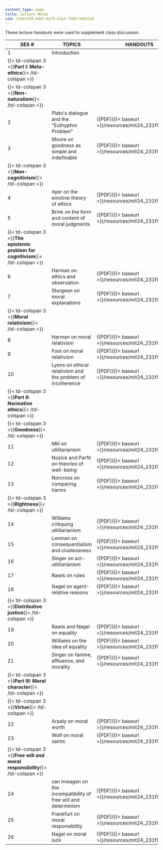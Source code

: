 ```yaml
---
content_type: page
title: Lecture Notes
uid: 7c93cd30-4d43-0e79-b3a1-7385c34033a6
---
```


These lecture handouts were used to supplement class discussion.

| SES # | TOPICS | HANDOUTS |
| --- | --- | --- |
| 1 | Introduction | &nbsp; |
| {{< td-colspan 3 >}}**Part I: Meta-ethics**{{< /td-colspan >}} |||
| {{< td-colspan 3 >}}**Non-naturalism**{{< /td-colspan >}} |||
| 2 | Plato's dialogue and the "Euthyphro Problem" | ([PDF]({{< baseurl >}}/resources/mit24_231f09_lec02)) |
| 3 | Moore on goodness as simple and indefinable | ([PDF]({{< baseurl >}}/resources/mit24_231f09_lec03)) |
| {{< td-colspan 3 >}}**Non-cognitivism**{{< /td-colspan >}} |||
| 4 | Ayer on the emotive theory of ethics | ([PDF]({{< baseurl >}}/resources/mit24_231f09_lec04)) |
| 5 | Brink on the form and content of moral judgments | ([PDF]({{< baseurl >}}/resources/mit24_231f09_lec05)) |
| {{< td-colspan 3 >}}**The epistemic problem for cognitivism**{{< /td-colspan >}} |||
| 6 | Harman on ethics and observation | ([PDF]({{< baseurl >}}/resources/mit24_231f09_lec06)) |
| 7 | Sturgeon on moral explanations | ([PDF]({{< baseurl >}}/resources/mit24_231f09_lec07)) |
| {{< td-colspan 3 >}}**Moral relativism**{{< /td-colspan >}} |||
| 8 | Harman on moral relativism | ([PDF]({{< baseurl >}}/resources/mit24_231f09_lec08)) |
| 9 | Foot on moral relativism | ([PDF]({{< baseurl >}}/resources/mit24_231f09_lec09)) |
| 10 | Lyons on ethical relativism and the problem of incoherence | ([PDF]({{< baseurl >}}/resources/mit24_231f09_lec10)) |
| {{< td-colspan 3 >}}**Part II: Normative ethics**{{< /td-colspan >}} |||
| {{< td-colspan 3 >}}**Goodness**{{< /td-colspan >}} |||
| 11 | Mill on utilitarianism | ([PDF]({{< baseurl >}}/resources/mit24_231f09_lec11)) |
| 12 | Nozick and Parfit on theories of well-being | ([PDF]({{< baseurl >}}/resources/mit24_231f09_lec12)) |
| 13 | Norcross on comparing harms | ([PDF]({{< baseurl >}}/resources/mit24_231f09_lec13)) |
| {{< td-colspan 3 >}}**Rightness**{{< /td-colspan >}} |||
| 14 | Williams critiquing utilitarianism | ([PDF]({{< baseurl >}}/resources/mit24_231f09_lec14)) |
| 15 | Lenman on consequentialism and cluelessness | ([PDF]({{< baseurl >}}/resources/mit24_231f09_lec15)) |
| 16 | Singer on act-utilitarianism | ([PDF]({{< baseurl >}}/resources/mit24_231f09_lec16)) |
| 17 | Rawls on rules | ([PDF]({{< baseurl >}}/resources/mit24_231f09_lec17)) |
| 18 | Nagel on agent-relative reasons | ([PDF]({{< baseurl >}}/resources/mit24_231f09_lec18)) |
| {{< td-colspan 3 >}}**Distributive justice**{{< /td-colspan >}} |||
| 19 | Rawls and Nagel on equality | ([PDF]({{< baseurl >}}/resources/mit24_231f09_lec19)) |
| 20 | Williams on the idea of equality | ([PDF]({{< baseurl >}}/resources/mit24_231f09_lec20)) |
| 21 | Singer on famine, affluence, and morality | ([PDF]({{< baseurl >}}/resources/mit24_231f09_lec21)) |
| {{< td-colspan 3 >}}**Part III: Moral character**{{< /td-colspan >}} |||
| {{< td-colspan 3 >}}**Virtue**{{< /td-colspan >}} |||
| 22 | Arpaly on moral worth | ([PDF]({{< baseurl >}}/resources/mit24_231f09_lec22)) |
| 23 | Wolf on moral saints | ([PDF]({{< baseurl >}}/resources/mit24_231f09_lec23)) |
| {{< td-colspan 3 >}}**Free will and moral responsibility**{{< /td-colspan >}} |||
| 24 | van Inwagen on the incompatibility of free will and determinism | ([PDF]({{< baseurl >}}/resources/mit24_231f09_lec24)) |
| 25 | Frankfurt on moral responsibility | ([PDF]({{< baseurl >}}/resources/mit24_231f09_lec25)) |
| 26 | Nagel on moral luck | ([PDF]({{< baseurl >}}/resources/mit24_231f09_lec26))